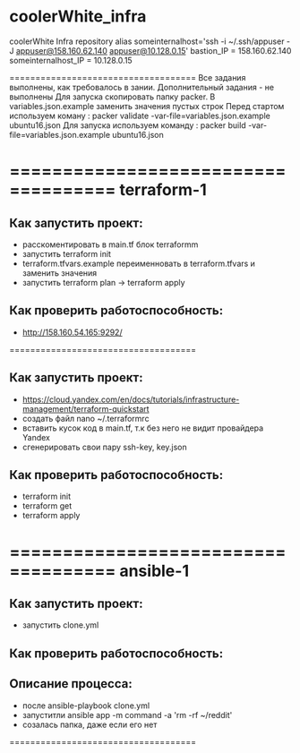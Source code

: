 # coolerWhite_infra
coolerWhite Infra repository
alias someinternalhost='ssh -i ~/.ssh/appuser -J appuser@158.160.62.140 appuser@10.128.0.15'
bastion_IP = 158.160.62.140
someinternalhost_IP = 10.128.0.15

====================================
Все задания выполнены, как требовалось в зании. Дополнительный задания - не выполнены
Для запуска скопировать папку packer. В variables.json.example заменить значения пустых строк
Перед стартом используем коману : packer validate -var-file=variables.json.example ubuntu16.json
Для запуска используем команду : packer build -var-file=variables.json.example ubuntu16.json

====================================
terraform-1
====================================
## Как запустить проект:
 - расскоментировать в main.tf блок terraformm
 - запустить terraform init
 - terraform.tfvars.example переименновать в terraform.tfvars и заменить значения
 - запустить terraform plan -> terraform apply

## Как проверить работоспособность:
 - http://158.160.54.165:9292/

====================================
## Как запустить проект:
 - https://cloud.yandex.com/en/docs/tutorials/infrastructure-management/terraform-quickstart
 - создать файл nano ~/.terraformrc
 - вставить кусок код в main.tf, т.к без него не видит провайдера Yandex
 - сгенерировать свои пару ssh-key, key.json

## Как проверить работоспособность:
 - terraform init
 - terraform get
 - terraform apply

====================================
ansible-1
====================================
## Как запустить проект:
 - запустить clone.yml

## Как проверить работоспособность:

## Описание  процесса:
 - после ansible-playbook clone.yml
 - запуститли ansible app -m command -a 'rm -rf ~/reddit'
 - созалась папка, даже если его нет

====================================
